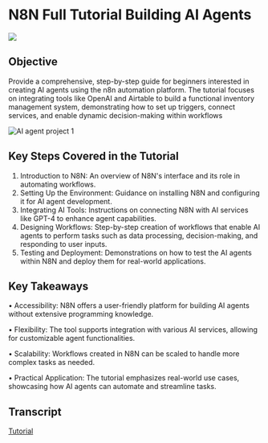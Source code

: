 # N8N Full Tutorial Building AI Agents
<a href="[https://www.youtube.com/watch?v=ZbIVOy_GPyQ&list=WL&index=3&t=1s]"><img src="https://img.shields.io/badge/-YouTube-0072b1?&style=for-the-badge&logo=YouTube&logoColor=white" /></a>

## Objective
Provide a comprehensive, step-by-step guide for beginners interested in creating AI agents using the n8n automation platform. The tutorial focuses on integrating tools like OpenAI and Airtable to build a functional inventory management system, demonstrating how to set up triggers, connect services, and enable dynamic decision-making within workflows 

![AI agent project 1](https://github.com/user-attachments/assets/094f0aa0-0672-4fa0-a9e7-2e86b42d47b1)

## Key Steps Covered in the Tutorial
1.	Introduction to N8N: An overview of N8N's interface and its role in automating workflows.
2.	Setting Up the Environment: Guidance on installing N8N and configuring it for AI agent development.
3.	Integrating AI Tools: Instructions on connecting N8N with AI services like GPT-4 to enhance agent capabilities.
4.	Designing Workflows: Step-by-step creation of workflows that enable AI agents to perform tasks such as data processing, decision-making, and responding to user inputs.
5.	Testing and Deployment: Demonstrations on how to test the AI agents within N8N and deploy them for real-world applications.

## Key Takeaways
•	Accessibility: N8N offers a user-friendly platform for building AI agents without extensive programming knowledge.

•	Flexibility: The tool supports integration with various AI services, allowing for customizable agent functionalities.

•	Scalability: Workflows created in N8N can be scaled to handle more complex tasks as needed.

•	Practical Application: The tutorial emphasizes real-world use cases, showcasing how AI agents can automate and streamline tasks.

## Transcript
<a href="https://github.com/vladc73/Malware-Analysis-Lab">Tutorial</a>
